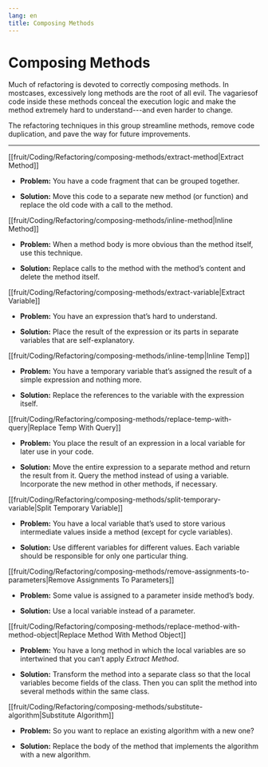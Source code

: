 ```yaml
---
lang: en
title: Composing Methods
---
```

# Composing Methods

Much of refactoring is devoted to correctly composing methods. In mostcases, excessively long methods are the root of all evil. The vagariesof code inside these methods conceal the execution logic and make the method extremely hard to understand---and even harder to change.

The refactoring techniques in this group streamline methods, remove code duplication, and pave the way for future improvements.

---
[[fruit/Coding/Refactoring/composing-methods/extract-method|Extract Method]]

- **Problem:** You have a code fragment that can be grouped together.

- **Solution:** Move this code to a separate new method (or function) and replace the old code with a call to the method.

[[fruit/Coding/Refactoring/composing-methods/inline-method|Inline Method]]

- **Problem:** When a method body is more obvious than the method itself, use this technique.

- **Solution:** Replace calls to the method with the method’s content and delete the method itself.

[[fruit/Coding/Refactoring/composing-methods/extract-variable|Extract Variable]]

- **Problem:** You have an expression that’s hard to understand.

- **Solution:** Place the result of the expression or its parts in separate variables that are self-explanatory.

[[fruit/Coding/Refactoring/composing-methods/inline-temp|Inline Temp]]

- **Problem:** You have a temporary variable that’s assigned the result of a simple expression and nothing more.

- **Solution:** Replace the references to the variable with the expression itself.

[[fruit/Coding/Refactoring/composing-methods/replace-temp-with-query|Replace Temp With Query]]

- **Problem:** You place the result of an expression in a local variable for later use in your code.

- **Solution:** Move the entire expression to a separate method and return the result from it. Query the method instead of using a variable. Incorporate the new method in other methods, if necessary.

[[fruit/Coding/Refactoring/composing-methods/split-temporary-variable|Split Temporary Variable]]

- **Problem:** You have a local variable that’s used to store various intermediate values inside a method (except for cycle variables).

- **Solution:** Use different variables for different values. Each variable should be responsible for only one particular thing.

[[fruit/Coding/Refactoring/composing-methods/remove-assignments-to-parameters|Remove Assignments To Parameters]]
- **Problem:** Some value is assigned to a parameter inside method’s body.

- **Solution:** Use a local variable instead of a parameter.

[[fruit/Coding/Refactoring/composing-methods/replace-method-with-method-object|Replace Method With Method Object]]

- **Problem:** You have a long method in which the local variables are so intertwined that you can’t apply _Extract Method_.

- **Solution:** Transform the method into a separate class so that the local variables become fields of the class. Then you can split the method into several methods within the same class.

[[fruit/Coding/Refactoring/composing-methods/substitute-algorithm|Substitute Algorithm]]

- **Problem:** So you want to replace an existing algorithm with a new one?

- **Solution:** Replace the body of the method that implements the algorithm with a new algorithm.